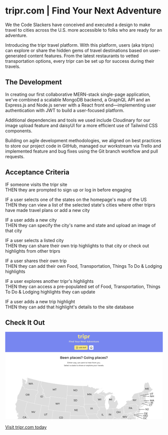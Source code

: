 # tripr.com | Find Your Next Adventure

We the Code Slackers have conceived and executed a design to make travel to cities across the U.S. more accessible to folks who are ready for an adventure.

Introducing the tripr travel platform. With this platform, users (aka triprs) can explore or share the hidden gems of travel destinations based on user-generated content features. From the latest restaurants to vetted transportation options, every tripr can be set up for success during their travels.

## The Development

In creating our first collaborative MERN-stack single-page application, we've combined a scalable MongoDB backend, a GraphQL API and an Express.js and Node.js server with a React front end—implementing user authentication with JWT to build a user-focused platform.

Additional dependencies and tools we used include Cloudinary for our image upload feature and daisyUI for a more efficient use of Tailwind CSS components.

Building on agile development methodologies, we aligned on best practices to store our project code in GitHub, managed our workstream via Trello and implemented feature and bug fixes using the Git branch workflow and pull requests.

## Acceptance Criteria

IF someone visits the tripr site<br />
THEN they are prompted to sign up or log in before engaging

IF a user selects one of the states on the homepage's map of the US<br />
THEN they can view a list of the selected state's cities where other triprs have made travel plans or add a new city

IF a user adds a new city<br />
THEN they can specify the city's name and state and upload an image of that city

IF a user selects a listed city<br />
THEN they can share their own trip highlights to that city or check out highlights from other triprs

IF a user shares their own trip<br />
THEN they can add their own Food, Transportation, Things To Do & Lodging highlights

IF a user explores another tripr's highlights<br />
THEN they can access a pre-populated set of Food, Transportation, Things To Do & Lodging highlights they can update

IF a user adds a new trip highlight<br />
THEN they can add that highlight's details to the site database

## Check It Out

![](SiteScreenshot.png)

[Visit tripr.com today](https://tripr.herokuapp.com)
